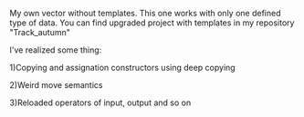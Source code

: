 My own vector without templates. This one works with only one defined type of data.
You can find upgraded project with templates in my repository "Track_autumn" 

I've realized some thing:

1)Copying and assignation constructors using deep copying

2)Weird move semantics

3)Reloaded operators of input, output and so on
